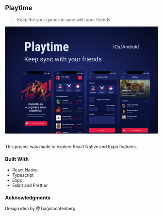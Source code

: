 ## Playtime

> Keep the your games in sync with your friends

![screenshot](./doc/screenshot.png)

<br>This project was made to explore React Native and Expo features.

### Built With

- React Native
- Typescript
- Expo
- Eslint and Prettier

### Acknowledgments

Design idea by @Tiagoluchtenberg
